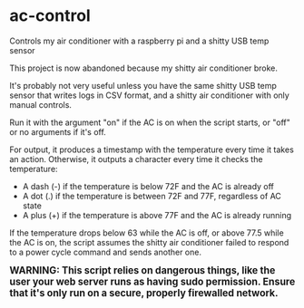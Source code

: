# ac-control
Controls my air conditioner with a raspberry pi and a shitty USB temp sensor

This project is now abandoned because my shitty air conditioner broke.

It's probably not very useful unless you have the same shitty USB temp sensor that writes logs in CSV format, and a shitty air conditioner with only manual controls.

Run it with the argument "on" if the AC is on when the script starts, or "off" or no arguments if it's off.

For output, it produces a timestamp with the temperature every time it takes an action.  Otherwise, it outputs a character every time it checks the temperature:

* A dash (-) if the temperature is below 72F and the AC is already off
* A dot (.) if the temperature is between 72F and 77F, regardless of AC state
* A plus (+) if the temperature is above 77F and the AC is already running

If the temperature drops below 63 while the AC is off, or above 77.5 while the AC is on, the script assumes the shitty air conditioner failed to respond to a power cycle command and sends another one.

**<big>WARNING: This script relies on dangerous things, like the user your web server runs as having sudo permission.  Ensure that it's only run on a secure, properly firewalled network.</big>**
